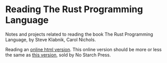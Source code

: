 # Reading The Rust Programming Language

Notes and projects related to reading the book The Rust Programming Language, by Steve Klabnik, Carol Nichols.

Reading an [online html version](https://doc.rust-lang.org/book/). This online version should be more or less the same as [this version](https://nostarch.com/Rust2018), sold by No Starch Press.
